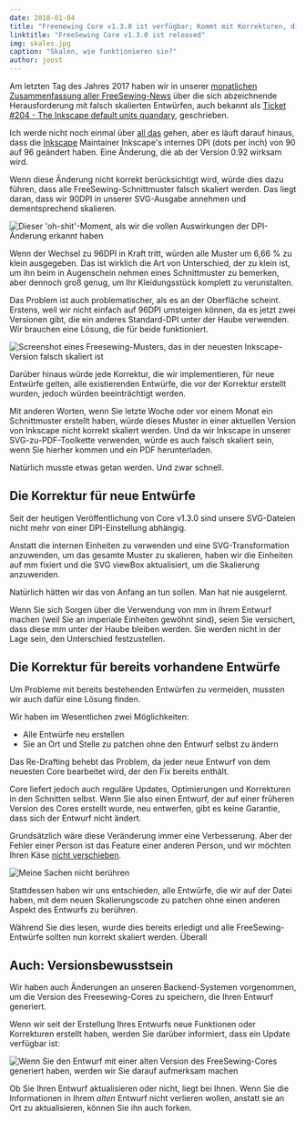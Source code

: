 ```yaml
---
date: 2018-01-04
title: "Freenewing Core v1.3.0 ist verfügbar; Kommt mit Korrekturen, die so gut sind, dass wir sie zu all Ihren Entwürfen zurückportiert haben"
linktitle: "FreeSewing Core v1.3.0 ist released"
img: skales.jpg
caption: "Skalen, wie funktionieren sie?"
author: joost
---
```


Am letzten Tag des Jahres 2017 haben wir in unserer [monatlichen Zusammenfassung aller FreeSewing-News](/blog/roundup-2017-12/) über die sich abzeichnende Herausforderung mit falsch skalierten Entwürfen, auch bekannt als [Ticket #204 - The Inkscape default units quandary](https://github.com/freesewing/core/issues/204), geschrieben.

Ich werde nicht noch einmal über [all das](/blog/roundup-2017-12/) gehen, aber es läuft darauf hinaus, dass die [Inkscape](http://inkscape.org/) Maintainer Inkscape's internes DPI (dots per inch) von 90 auf 96 geändert haben. Eine Änderung, die ab der Version 0.92 wirksam wird.

Wenn diese Änderung nicht korrekt berücksichtigt wird, würde dies dazu führen, dass alle FreeSewing-Schnittmuster falsch skaliert werden. Das liegt daran, dass wir 90DPI in unserer SVG-Ausgabe annehmen und dementsprechend skalieren.

![Dieser 'oh-shit'-Moment, als wir die vollen Auswirkungen der DPI-Änderung erkannt haben](oh-shit.gif)

Wenn der Wechsel zu 96DPI in Kraft tritt, würden alle Muster um 6,66 % zu klein ausgegeben. Das ist wirklich die Art von Unterschied, der zu klein ist, um ihn beim in Augenschein nehmen eines Schnittmuster zu bemerken, aber dennoch groß genug, um Ihr Kleidungsstück komplett zu verunstalten.

Das Problem ist auch problematischer, als es an der Oberfläche scheint. Erstens, weil wir nicht einfach auf 96DPI umsteigen können, da es jetzt zwei Versionen gibt, die ein anderes Standard-DPI unter der Haube verwenden. Wir brauchen eine Lösung, die für beide funktioniert.

![Screenshot eines Freesewing-Musters, das in der neuesten Inkscape-Version falsch skaliert ist](inkscape.png)

Darüber hinaus würde jede Korrektur, die wir implementieren, für neue Entwürfe gelten, alle existierenden Entwürfe, die vor der Korrektur erstellt wurden, jedoch würden beeinträchtigt werden.

Mit anderen Worten, wenn Sie letzte Woche oder vor einem Monat ein Schnittmuster erstellt haben, würde dieses Muster in einer aktuellen Version von Inkscape nicht korrekt skaliert werden. Und da wir Inkscape in unserer SVG-zu-PDF-Toolkette verwenden, würde es auch falsch skaliert sein, wenn Sie hierher kommen und ein PDF herunterladen.

Natürlich musste etwas getan werden. Und zwar schnell.

## Die Korrektur für neue Entwürfe

Seit der heutigen Veröffentlichung von Core v1.3.0 sind unsere SVG-Dateien nicht mehr von einer DPI-Einstellung abhängig.

Anstatt die internen Einheiten zu verwenden und eine SVG-Transformation anzuwenden, um das gesamte Muster zu skalieren, haben wir die Einheiten auf mm fixiert und die SVG viewBox aktualisiert, um die Skalierung anzuwenden.

Natürlich hätten wir das von Anfang an tun sollen. Man hat nie ausgelernt.

Wenn Sie sich Sorgen über die Verwendung von mm in Ihrem Entwurf machen (weil Sie an imperiale Einheiten gewöhnt sind), seien Sie versichert, dass diese mm unter der Haube bleiben werden. Sie werden nicht in der Lage sein, den Unterschied festzustellen.

## Die Korrektur für bereits vorhandene Entwürfe

Um Probleme mit bereits bestehenden Entwürfen zu vermeiden, mussten wir auch dafür eine Lösung finden.

Wir haben im Wesentlichen zwei Möglichkeiten:

 - Alle Entwürfe neu erstellen
 - Sie an Ort und Stelle zu patchen ohne den Entwurf selbst zu ändern

Das Re-Drafting behebt das Problem, da jeder neue Entwurf von dem neuesten Core bearbeitet wird, der den Fix bereits enthält.

Core liefert jedoch auch reguläre Updates, Optimierungen und Korrekturen in den Schnitten selbst. Wenn Sie also einen Entwurf, der auf einer früheren Version des Cores erstellt wurde, neu entwerfen, gibt es keine Garantie, dass sich der Entwurf nicht ändert.

Grundsätzlich wäre diese Veränderung immer eine Verbesserung. Aber der Fehler einer Person ist das Feature einer anderen Person, und wir möchten Ihren Käse [nicht verschieben](https://en.wikipedia.org/wiki/Who_Moved_My_Cheese%3F).

![Meine Sachen nicht berühren](who-moved-my-cheese.jpg)

Stattdessen haben wir uns entschieden, alle Entwürfe, die wir auf der Datei haben, mit dem neuen Skalierungscode zu patchen ohne einen anderen Aspekt des Entwurfs zu berühren.

Während Sie dies lesen, wurde dies bereits erledigt und alle FreeSewing-Entwürfe sollten nun korrekt skaliert werden. Überall

## Auch: Versionsbewusstsein

Wir haben auch Änderungen an unseren Backend-Systemen vorgenommen, um die Version des Freesewing-Cores zu speichern, die Ihren Entwurf generiert.

Wenn wir seit der Erstellung Ihres Entwurfs neue Funktionen oder Korrekturen erstellt haben, werden Sie darüber informiert, dass ein Update verfügbar ist:

![Wenn Sie den Entwurf mit einer alten Version des FreeSewing-Cores generiert haben, werden wir Sie darauf aufmerksam machen](upgrade.png)

Ob Sie Ihren Entwurf aktualisieren oder nicht, liegt bei Ihnen. Wenn Sie die Informationen in Ihrem *alten* Entwurf nicht verlieren wollen, anstatt sie an Ort zu aktualisieren, können Sie ihn auch forken.

